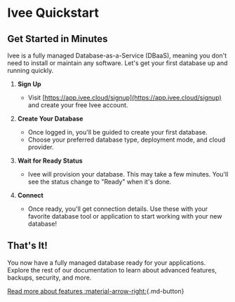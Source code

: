 # Ivee Quickstart

## Get Started in Minutes

Ivee is a fully managed Database-as-a-Service (DBaaS), meaning you don't need to install or maintain any software. 
Let's get your first database up and running quickly.

1. **Sign Up**

    * Visit [https://app.ivee.cloud/signup](https://app.ivee.cloud/signup) and create your free Ivee account.

2. **Create Your Database**

    * Once logged in, you'll be guided to create your first database.
    * Choose your preferred database type, deployment mode, and cloud provider.

3. **Wait for Ready Status**

    * Ivee will provision your database. This may take a few minutes. You'll see the status change to "Ready" when it's done.

4. **Connect**

    * Once ready, you'll get connection details. Use these with your favorite database tool or application to start working with your new database!

## That's It!

You now have a fully managed database ready for your applications. 
Explore the rest of our documentation to learn about advanced features, backups, security, and more.

[Read more about features :material-arrow-right:](features.md){.md-button}
